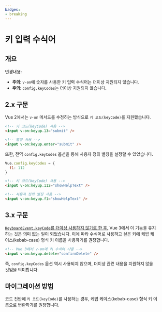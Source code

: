 ```yaml
---
badges:
- breaking
---
```


# 키 입력 수식어 <migrationbadges badges="$frontmatter.badges"></migrationbadges>

## 개요

변경내용:

- **주의**: `v-on`에 숫자를 사용한 키 입력 수식어는 더이상 지원되지 않습니다.
- **주의**: `config.keyCodes`는 더이상 지원되지 않습니다.

## 2.x 구문

Vue 2에서는 `v-on` 메서드를 수정하는 방식으로 `키 코드(keyCode)`를 지원했습니다.

```html
<!-- 키 코드(keyCode) 사용 -->
<input v-on:keyup.13="submit" />

<!-- 별칭 사용 -->
<input v-on:keyup.enter="submit" />
```

또한, 전역 `config.keyCodes` 옵션을 통해 사용자 정의 별칭을 설정할 수 있었습니다.

```js
Vue.config.keyCodes = {
  f1: 112
}
```

```html
<!-- 키 코드(keyCode) 사용 -->
<input v-on:keyup.112="showHelpText" />

<!-- 사용자 정의 별칭 사용 -->
<input v-on:keyup.f1="showHelpText" />
```

## 3.x 구문

[`KeyboardEvent.keyCode`를 더이상 사용하지 않기로 한 후,](https://developer.mozilla.org/en-US/docs/Web/API/KeyboardEvent/keyCode) Vue 3에서 이 기능을 유지하는 것은 의미 없는 일이 되었습니다. 이에 따라 수식어로 사용하고 싶은 키에 케밥 케이스(kebab-case) 형식 키 이름을 사용하기를 권장합니다.

```html
<!-- Vue 3에서 v-on에 키 수식어 사용 -->
<input v-on:keyup.delete="confirmDelete" />
```

즉, `config.keyCodes` 옵션 역시 사용되지 않으며, 더이상 관련 내용을 지원하지 않을 것임을 의미합니다.

## 마이그레이션 방법

코드 전반에 `키 코드(keyCode)`를 사용하는 경우, 케밥 케이스(kebab-case) 형식 키 이름으로 변환하기를 권장합니다.
